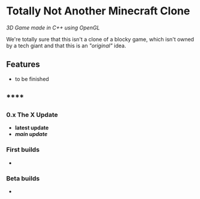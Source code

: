# **Totally Not Another Minecraft Clone**
_3D Game made in C++ using OpenGL_

We're totally sure that this isn't a clone of a blocky game, which isn't owned by a tech giant and that this is an _"original"_ idea.

## **Features**
* to be finished

## ****
### 0.x The X Update
* **latest update**
* _**main update**_
### First builds
*
### Beta builds
*